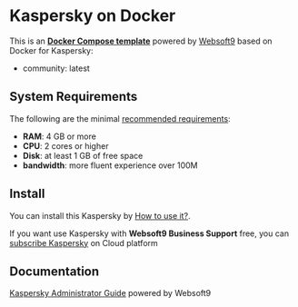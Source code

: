 # Kaspersky on Docker  

This is an **[Docker Compose template](https://github.com/Websoft9/docker-library)** powered by [Websoft9](https://www.websoft9.com) based on Docker for Kaspersky:


 - community:  latest


## System Requirements

The following are the minimal [recommended requirements](https://www.kaspersky.com/):

* **RAM**: 4 GB or more
* **CPU**: 2 cores or higher
* **Disk**: at least 1 GB of free space
* **bandwidth**: more fluent experience over 100M  

## Install

You can install this Kaspersky by [How to use it?](https://github.com/Websoft9/docker-library#how-to-use-it).   

If you want use Kaspersky with **Websoft9 Business Support** free, you can [subscribe Kaspersky](https://www.websoft9.com/apps) on Cloud platform

## Documentation

[Kaspersky Administrator Guide](https://support.websoft9.com/docs/kaspersky) powered by Websoft9